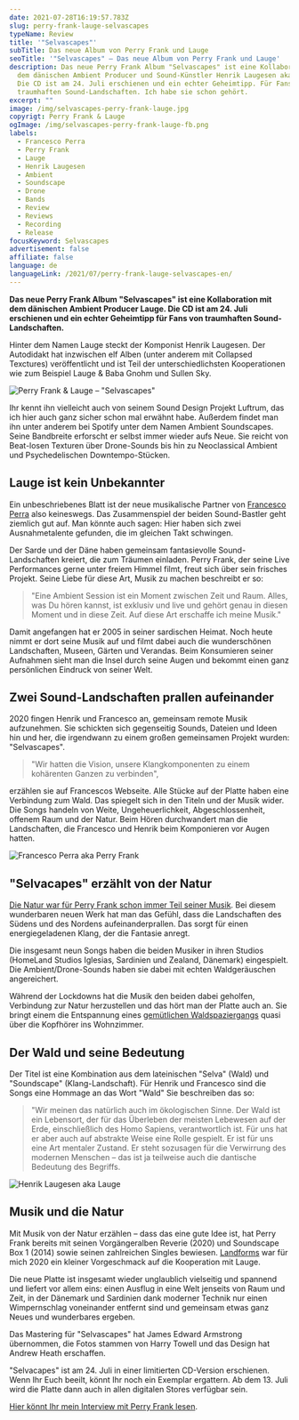 ```yaml
---
date: 2021-07-28T16:19:57.783Z
slug: perry-frank-lauge-selvascapes
typeName: Review
title: '"Selvascapes"'
subTitle: Das neue Album von Perry Frank und Lauge
seoTitle: '"Selvascapes" – Das neue Album von Perry Frank und Lauge'
description: Das neue Perry Frank Album "Selvascapes" ist eine Kollaboration mit
  dem dänischen Ambient Producer und Sound-Künstler Henrik Laugesen aka Lauge.
  Die CD ist am 24. Juli erschienen und ein echter Geheimtipp. Für Fans von
  traumhaften Sound-Landschaften. Ich habe sie schon gehört.
excerpt: ""
image: /img/selvascapes-perry-frank-lauge.jpg
copyrigt: Perry Frank & Lauge
ogImage: /img/selvascapes-perry-frank-lauge-fb.png
labels:
  - Francesco Perra
  - Perry Frank
  - Lauge
  - Henrik Laugesen
  - Ambient
  - Soundscape
  - Drone
  - Bands
  - Review
  - Reviews
  - Recording
  - Release
focusKeyword: Selvascapes
advertisement: false
affiliate: false
language: de
languageLink: /2021/07/perry-frank-lauge-selvascapes-en/
---
```

**Das neue Perry Frank Album "Selvascapes" ist eine Kollaboration mit dem dänischen Ambient Producer Lauge. Die CD ist am 24. Juli erschienen und ein echter Geheimtipp für Fans von traumhaften Sound-Landschaften.**

Hinter dem Namen Lauge steckt der Komponist Henrik Laugesen. Der Autodidakt hat inzwischen elf Alben (unter anderem mit Collapsed Texctures) veröffentlicht und ist Teil der unterschiedlichsten Kooperationen wie zum Beispiel Lauge & Baba Gnohm und Sullen Sky. 

![Perry Frank & Lauge – "Selvascapes"](/img/selvascapes-artwork-stores.jpg "Perry Frank & Lauge – \"Selvascapes\"")

Ihr kennt ihn vielleicht auch von seinem Sound Design Projekt Luftrum, das ich hier auch ganz sicher schon mal erwähnt habe. Außerdem findet man ihn unter anderem bei Spotify unter dem Namen Ambient Soundscapes. Seine Bandbreite erforscht er selbst immer wieder aufs Neue. Sie reicht von Beat-losen Texturen über Drone-Sounds bis hin zu Neoclassical Ambient und Psychedelischen Downtempo-Stücken.

## Lauge ist kein Unbekannter

Ein unbeschriebenes Blatt ist der neue musikalische Partner von [Francesco Perra](/2020/11/perry-frank-interview/) also keineswegs. Das Zusammenspiel der beiden Sound-Bastler geht ziemlich gut auf. Man könnte auch sagen: Hier haben sich zwei Ausnahmetalente gefunden, die im gleichen Takt schwingen.

Der Sarde und der Däne haben gemeinsam fantasievolle Sound-Landschaften kreiert, die zum Träumen einladen. Perry Frank, der seine Live Performances gerne unter freiem Himmel filmt, freut sich über sein frisches Projekt. Seine Liebe für diese Art, Musik zu machen beschreibt er so:

> "Eine Ambient Session ist ein Moment zwischen Zeit und Raum. Alles, was Du hören kannst, ist exklusiv und live und gehört genau in diesen Moment und in diese Zeit. Auf diese Art erschaffe ich meine Musik."

Damit angefangen hat er 2005 in seiner sardischen Heimat. Noch heute nimmt er dort seine Musik auf und filmt dabei auch die wunderschönen Landschaften, Museen, Gärten und Verandas. Beim Konsumieren seiner Aufnahmen sieht man die Insel durch seine Augen und bekommt einen ganz persönlichen Eindruck von seiner Welt.

## Zwei Sound-Landschaften prallen aufeinander

2020 fingen Henrik und Francesco an, gemeinsam remote Musik aufzunehmen. Sie schickten sich gegenseitig Sounds, Dateien und Ideen hin und her, die irgendwann zu einem großen gemeinsamen Projekt wurden: "Selvascapes".

> "Wir hatten die Vision, unsere Klangkomponenten zu einem kohärenten Ganzen zu verbinden", 

erzählen sie auf Francescos Webseite. Alle Stücke auf der Platte haben eine Verbindung zum Wald. Das spiegelt sich in den Titeln und der Musik wider. Die Songs handeln von Weite, Ungeheuerlichkeit, Abgeschlossenheit, offenem Raum und der Natur. Beim Hören durchwandert man die Landschaften, die Francesco und Henrik beim Komponieren vor Augen hatten.

![Francesco Perra aka Perry Frank](/img/perry-frank.jpg "Francesco Perra aka Perry Frank")

## "Selvacapes" erzählt von der Natur

[Die Natur war für Perry Frank schon immer Teil seiner Musik](/2020/11/perry-frank-interview/). Bei diesem wunderbaren neuen Werk hat man das Gefühl, dass die Landschaften des Südens und des Nordens aufeinanderprallen. Das sorgt für einen energiegeladenen Klang, der die Fantasie anregt.

Die insgesamt neun Songs haben die beiden Musiker in ihren Studios (HomeLand Studios Iglesias, Sardinien und Zealand, Dänemark) eingespielt. Die Ambient/Drone-Sounds haben sie dabei mit echten Waldgeräuschen angereichert.

Während der Lockdowns hat die Musik den beiden dabei geholfen, Verbindung zur Natur herzustellen und das hört man der Platte auch an. Sie bringt einem die Entspannung eines [gemütlichen Waldspaziergangs](/2021/05/den-wald-erleben/) quasi über die Kopfhörer ins Wohnzimmer.

## Der Wald und seine Bedeutung

Der Titel ist eine Kombination aus dem lateinischen "Selva" (Wald) und "Soundscape" (Klang-Landschaft). Für Henrik und Francesco sind die Songs eine Hommage an das Wort "Wald" Sie beschreiben das so:

> "Wir meinen das natürlich auch im ökologischen Sinne. Der Wald ist ein Lebensort, der für das Überleben der meisten Lebewesen auf der Erde, einschließlich des Homo Sapiens, verantwortlich ist. Für uns hat er aber auch auf abstrakte Weise eine Rolle gespielt. Er ist für uns eine Art mentaler Zustand. Er steht sozusagen für die Verwirrung des modernen Menschen – das ist ja teilweise auch die dantische Bedeutung des Begriffs.

![Henrik Laugesen aka Lauge](/img/lauge.jpg "Henrik Laugesen aka Lauge")

## Musik und die Natur

Mit Musik von der Natur erzählen – dass das eine gute Idee ist, hat Perry Frank bereits mit seinen Vorgängeralben Reverie (2020) und Soundscape Box 1 (2014) sowie seinen zahlreichen Singles bewiesen. [Landforms](/2021/01/perry-frank-landforms/) war für mich 2020 ein kleiner Vorgeschmack auf die Kooperation mit Lauge.

Die neue Platte ist insgesamt wieder unglaublich vielseitig und spannend und liefert vor allem eins: einen Ausflug in eine Welt jenseits von Raum und Zeit, in der Dänemark und Sardinien dank moderner Technik nur einen Wimpernschlag voneinander entfernt sind und gemeinsam etwas ganz Neues und wunderbares ergeben.

Das Mastering für "Selvascapes" hat James Edward Armstrong übernommen, die Fotos stammen von Harry Towell und das Design hat Andrew Heath erschaffen.

"Selvacapes" ist am 24. Juli in einer limitierten CD-Version erschienen. Wenn Ihr Euch beeilt, könnt Ihr noch ein Exemplar ergattern. Ab dem 13. Juli wird die Platte dann auch in allen digitalen Stores verfügbar sein.

[Hier könnt Ihr mein Interview mit Perry Frank lesen](/2020/11/perry-frank-interview/).